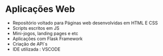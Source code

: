 # Aplicações Web
- Repositório voltado para Páginas web desenvolvidas em HTML E CSS
- Scripts escritos em JS
- Mini-jogos, landing pages e etc
- Aplicações com Flask Framework
- Criação de API´s
- IDE utilizada : VSCODE
